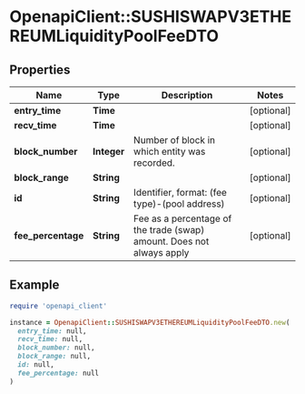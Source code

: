 # OpenapiClient::SUSHISWAPV3ETHEREUMLiquidityPoolFeeDTO

## Properties

| Name | Type | Description | Notes |
| ---- | ---- | ----------- | ----- |
| **entry_time** | **Time** |  | [optional] |
| **recv_time** | **Time** |  | [optional] |
| **block_number** | **Integer** | Number of block in which entity was recorded. | [optional] |
| **block_range** | **String** |  | [optional] |
| **id** | **String** | Identifier, format: (fee type)-(pool address) | [optional] |
| **fee_percentage** | **String** | Fee as a percentage of the trade (swap) amount. Does not always apply  | [optional] |

## Example

```ruby
require 'openapi_client'

instance = OpenapiClient::SUSHISWAPV3ETHEREUMLiquidityPoolFeeDTO.new(
  entry_time: null,
  recv_time: null,
  block_number: null,
  block_range: null,
  id: null,
  fee_percentage: null
)
```


